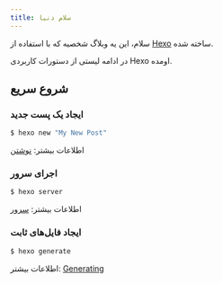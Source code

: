 ```yaml
---
title: سلام دنیا
---
```

سلام،
این یه وبلاگ شخصیه که با استفاده از [Hexo](https://hexo.io/) ساخته شده.

در ادامه لیستی از دستورات کاربردی Hexo اومده.
## شروع سریع

### ایجاد یک پست جدید

``` bash
$ hexo new "My New Post"
```

اطلاعات بیشتر: [نوشتن](https://hexo.io/docs/writing.html)

### اجرای سرور

``` bash
$ hexo server
```

اطلاعات بیشتر: [سرور](https://hexo.io/docs/server.html)

### ایجاد فایل‌های ثابت

``` bash
$ hexo generate
```

اطلاعات بیشتر: [Generating](https://hexo.io/docs/generating.html)
